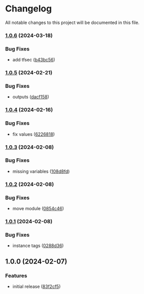 # Changelog

All notable changes to this project will be documented in this file.

### [1.0.6](https://github.com/finisterra-io/terraform-aws-rds/compare/v1.0.5...v1.0.6) (2024-03-18)


### Bug Fixes

* add tfsec ([b43bc56](https://github.com/finisterra-io/terraform-aws-rds/commit/b43bc56059a8e3614bc1181b560fa516608598bc))

### [1.0.5](https://github.com/finisterra-io/terraform-aws-rds/compare/v1.0.4...v1.0.5) (2024-02-21)


### Bug Fixes

* outputs ([dacf158](https://github.com/finisterra-io/terraform-aws-rds/commit/dacf158c56aafd35c5d5842cc6020a7eca4e89ea))

### [1.0.4](https://github.com/finisterra-io/terraform-aws-rds/compare/v1.0.3...v1.0.4) (2024-02-16)


### Bug Fixes

* fix values ([6226818](https://github.com/finisterra-io/terraform-aws-rds/commit/62268183c0dbe06d78fe7a83d47bdca34a68b613))

### [1.0.3](https://github.com/finisterra-io/terraform-aws-rds/compare/v1.0.2...v1.0.3) (2024-02-08)


### Bug Fixes

* missing variables ([108d8fd](https://github.com/finisterra-io/terraform-aws-rds/commit/108d8fd374e61d8cf9d13b404b3f5c9eda19fd2f))

### [1.0.2](https://github.com/finisterra-io/terraform-aws-rds/compare/v1.0.1...v1.0.2) (2024-02-08)


### Bug Fixes

* move module ([0854c46](https://github.com/finisterra-io/terraform-aws-rds/commit/0854c46b2e9cfeb7284c4296c251bf6eaa62c8bd))

### [1.0.1](https://github.com/finisterra-io/terraform-aws-rds/compare/v1.0.0...v1.0.1) (2024-02-08)


### Bug Fixes

* instance tags ([0288d36](https://github.com/finisterra-io/terraform-aws-rds/commit/0288d3676d4a9f60c978bfc7300cc77c73de7ffd))

## 1.0.0 (2024-02-07)


### Features

* initial release ([83f2cf5](https://github.com/finisterra-io/terraform-aws-rds/commit/83f2cf59cb2845da272ac82d608d12e2459012f3))
